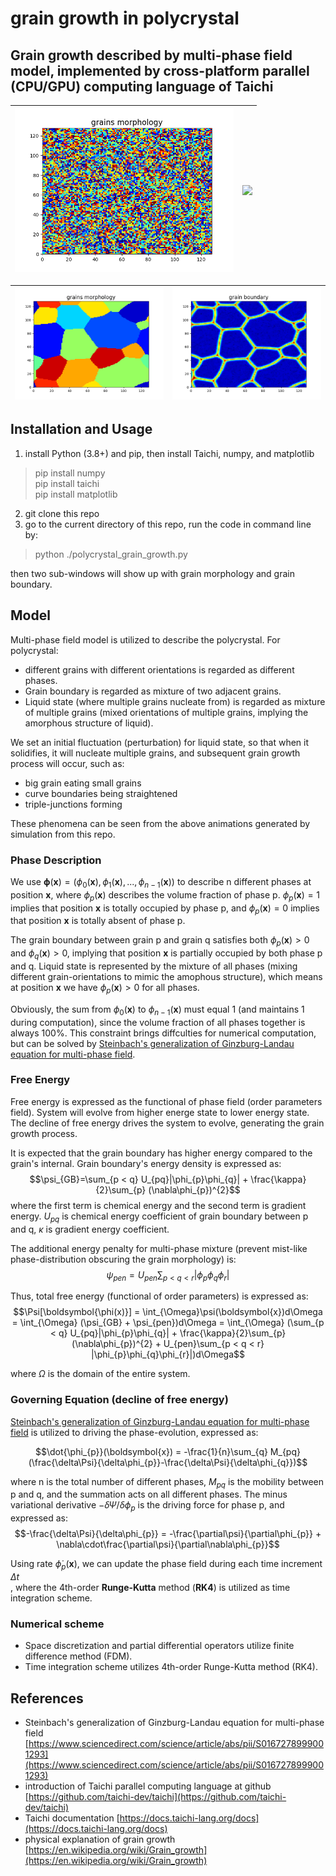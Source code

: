 # grain growth in polycrystal

## Grain growth described by multi-phase field model, implemented by cross-platform parallel (CPU/**GPU**) computing language of Taichi

| <img src="./tests/polycrystal/polycrystal.gif" width="350" /> | <img src="./tests/grain_boundary/grain_boundary.gif" width="350"/> |
| ------------------------------------------------------------ | ------------------------------------------------------------ |

| <img src="./tests/time_36.4800s_phaseID.png" width="350" /> | <img src="./tests/time_36.4800s.png" width="350" /> |
| ---------------------------------------------------------- | --------------------------------------------------- |

## Installation and Usage

1. install Python (3.8+) and pip, then install Taichi, numpy, and matplotlib
> pip install numpy <br>
> pip install taichi <br>
> pip install matplotlib

2. git clone this repo
3. go to the current directory of this repo, run the code in command line by:
> python ./polycrystal_grain_growth.py <br>

then two sub-windows will show up with grain morphology and grain boundary. 

## Model
Multi-phase field model is utilized to describe the polycrystal. For polycrystal: 
+ different grains with different orientations is regarded as different phases. 
+ Grain boundary is regarded as mixture of two adjacent grains. 
+ Liquid state (where multiple grains nucleate from) is regarded as mixture of multiple grains (mixed orientations of multiple grains, implying the amorphous structure of liquid). 

We set an initial fluctuation (perturbation) for liquid state, so that when it solidifies, it will nucleate multiple grains, and subsequent grain growth process will occur, such as:
+ big grain eating small grains
+ curve boundaries being straightened
+ triple-junctions forming

These phenomena can be seen from the above animations generated by simulation from this repo. 

### Phase Description
We use $\boldsymbol{\phi}(\boldsymbol{x}) = (\phi_{0}(\boldsymbol{x}), \phi_{1}(\boldsymbol{x}), ..., \phi_{n-1}(\boldsymbol{x}))$ to describe n different phases at position $\boldsymbol{x}$, where $\phi_{p}(\boldsymbol{x})$ describes the volume fraction of phase p. $\phi_{p}(\boldsymbol{x}) = 1$ implies that position **x** is totally occupied by phase p, and $\phi_{p}(\boldsymbol{x}) = 0$ implies that position **x** is totally absent of phase p. 

The grain boundary between grain p and grain q satisfies both $\phi_{p}(\boldsymbol{x}) > 0$ and $\phi_{q}(\boldsymbol{x}) > 0$, implying that position **x** is partially occupied by both phase p and q. Liquid state is represented by the mixture of all phases (mixing different grain-orientations to mimic the amophous structure), which means at position **x** we have $\phi_{p}(\boldsymbol{x}) > 0$ for all phases.

Obviously, the sum from $\phi_{0}(\boldsymbol{x})$ to $\phi_{n-1}(\boldsymbol{x})$ must equal 1 (and maintains 1 during computation), since the volume fraction of all phases together is always 100%. This constraint brings diffculties for numerical computation, but can be solved by [Steinbach's generalization of Ginzburg-Landau equation for multi-phase field](https://www.sciencedirect.com/science/article/abs/pii/S0167278999001293). 

### Free Energy 
Free energy is expressed as the functional of phase field (order parameters field). System will evolve from higher energe state to lower energy state. The decline of free energy drives the system to evolve, generating the grain growth process. 

It is expected that the grain boundary has higher energy compared to the grain's internal. Grain boundary's energy density is expressed as:
$$\psi_{GB}=\sum_{p < q} U_{pq}|\phi_{p}\phi_{q}| + \frac{\kappa}{2}\sum_{p} (\nabla\phi_{p})^{2}$$
where the first term is chemical energy and the second term is gradient energy. $U_{pq}$ is chemical energy coefficient of grain boundary between p and q, $\kappa$ is gradient energy coefficient. 

The additional energy penalty for multi-phase mixture (prevent mist-like phase-distribution obscuring the grain morphology) is:
$$\psi_{pen} = U_{pen}\sum_{p < q < r} |\phi_{p}\phi_{q}\phi_{r}|$$

Thus, total free energy (functional of order parameters) is expressed as:
$$\Psi[\boldsymbol{\phi(x)}] = \int_{\Omega}\psi(\boldsymbol{x})d\Omega = \int_{\Omega} (\psi_{GB} + \psi_{pen})d\Omega = \int_{\Omega} (\sum_{p < q} U_{pq}|\phi_{p}\phi_{q}| + \frac{\kappa}{2}\sum_{p} (\nabla\phi_{p})^{2} + U_{pen}\sum_{p < q < r} |\phi_{p}\phi_{q}\phi_{r}|)d\Omega$$

where $\Omega$ is the domain of the entire system. 

### Governing Equation (decline of free energy)
[Steinbach's generalization of Ginzburg-Landau equation for multi-phase field](https://www.sciencedirect.com/science/article/abs/pii/S0167278999001293) is utilized to driving the phase-evolution, expressed as:

$$\dot{\phi_{p}}(\boldsymbol{x}) = -\frac{1}{n}\sum_{q} M_{pq}(\frac{\delta\Psi}{\delta\phi_{p}}-\frac{\delta\Psi}{\delta\phi_{q}})$$ 

where n is the total number of different phases, $M_{pq}$ is the mobility between p and q, and the summation acts on all different phases. The minus variational derivative $-\delta\Psi/\delta\phi_{p}$ is the driving force for phase p, and expressed as:
$$-\frac{\delta\Psi}{\delta\phi_{p}} = -\frac{\partial\psi}{\partial\phi_{p}} + \nabla\cdot\frac{\partial\psi}{\partial\nabla\phi_{p}}$$

Using rate $\dot{\phi}_{p}(\boldsymbol{x})$, we can update the phase field during each time increment $\Delta t$ <br>, where the 4th-order **Runge-Kutta** method (**RK4**) is utilized as time integration scheme. 
### Numerical scheme
+ Space discretization and partial differential operators utilize finite difference method (FDM).  
+ Time integration scheme utilizes 4th-order Runge-Kutta method (RK4). 

## References
+ Steinbach's generalization of Ginzburg-Landau equation for multi-phase field [https://www.sciencedirect.com/science/article/abs/pii/S0167278999001293](https://www.sciencedirect.com/science/article/abs/pii/S0167278999001293)
+ introduction of Taichi parallel computing language at github [https://github.com/taichi-dev/taichi](https://github.com/taichi-dev/taichi)
+ Taichi documentation [https://docs.taichi-lang.org/docs](https://docs.taichi-lang.org/docs)
+ physical explanation of grain growth [https://en.wikipedia.org/wiki/Grain_growth](https://en.wikipedia.org/wiki/Grain_growth)